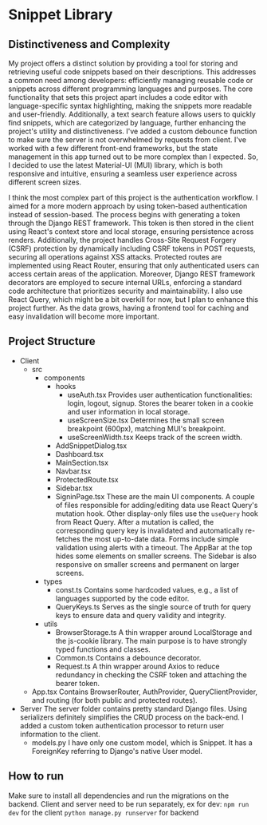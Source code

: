 # Snippet Library

## Distinctiveness and Complexity
My project offers a distinct solution by providing a tool for storing and retrieving useful code snippets based on their descriptions. This addresses a common need among developers: efficiently managing reusable code or snippets across different programming languages and purposes. The core functionality that sets this project apart includes a code editor with language-specific syntax highlighting, making the snippets more readable and user-friendly. Additionally, a text search feature allows users to quickly find snippets, which are categorized by language, further enhancing the project's utility and distinctiveness. I've added a custom debounce function to make sure the server is not overwhelmed by requests from client. I've worked with a few different front-end frameworks, but the state management in this app turned out to be more complex than I expected. So, I decided to use the latest Material-UI (MUI) library, which is both responsive and intuitive, ensuring a seamless user experience across different screen sizes.

I think the most complex part of this project is the authentication workflow. I aimed for a more modern approach by using token-based authentication instead of session-based. The process begins with generating a token through the Django REST framework. This token is then stored in the client using React's context store and local storage, ensuring persistence across renders. Additionally, the project handles Cross-Site Request Forgery (CSRF) protection by dynamically including CSRF tokens in POST requests, securing all operations against XSS attacks. Protected routes are implemented using React Router, ensuring that only authenticated users can access certain areas of the application. Moreover, Django REST framework decorators are employed to secure internal URLs, enforcing a standard code architecture that prioritizes security and maintainability. I also use React Query, which might be a bit overkill for now, but I plan to enhance this project further. As the data grows, having a frontend tool for caching and easy invalidation will become more important.

## Project Structure
- Client
  - src
    - components
      - hooks
        - useAuth.tsx
          Provides user authentication functionalities: login, logout, signup.
          Stores the bearer token in a cookie and user information in local storage.
        - useScreenSize.tsx
          Determines the small screen breakpoint (600px), matching MUI's breakpoint.
        - useScreenWidth.tsx
          Keeps track of the screen width.
      - AddSnippetDialog.tsx
      - Dashboard.tsx
      - MainSection.tsx
      - Navbar.tsx
      - ProtectedRoute.tsx
      - Sidebar.tsx
      - SigninPage.tsx
        These are the main UI components. A couple of files responsible for adding/editing data use React Query's mutation hook. Other display-only files use the `useQuery` hook from React Query. After a mutation is called, the corresponding query key is invalidated and automatically re-fetches the most up-to-date data. Forms include simple validation using alerts with a timeout. The AppBar at the top hides some elements on smaller screens. The Sidebar is also responsive on smaller screens and permanent on larger screens.
    - types
      - const.ts
        Contains some hardcoded values, e.g., a list of languages supported by the code editor.
      - QueryKeys.ts
        Serves as the single source of truth for query keys to ensure data and query validity and integrity.
    - utils
      - BrowserStorage.ts
        A thin wrapper around LocalStorage and the js-cookie library. The main purpose is to have strongly typed functions and classes.
      - Common.ts
        Contains a debounce decorator.
      - Request.ts
        A thin wrapper around Axios to reduce redundancy in checking the CSRF token and attaching the bearer token.
  - App.tsx
    Contains BrowserRouter, AuthProvider, QueryClientProvider, and routing (for both public and protected routes).
- Server
  The server folder contains pretty standard Django files. Using serializers definitely simplifies the CRUD process on the back-end. I added a custom token authentication processor to return user information to the client.
  - models.py
    I have only one custom model, which is Snippet. It has a ForeignKey referring to Django's native User model.
## How to run
Make sure to install all dependencies and run the migrations on the backend.
Client and server need to be run separately, ex for dev:
`npm run dev` for the client
`python manage.py runserver` for backend
